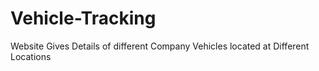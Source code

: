# Vehicle-Tracking
Website Gives Details of different Company Vehicles located at Different Locations
